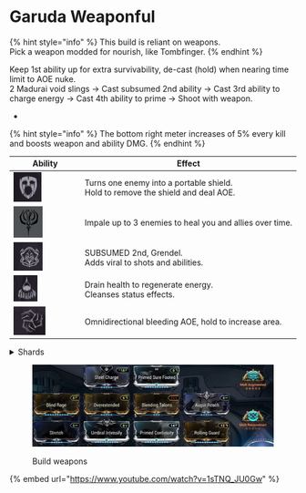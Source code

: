 # Garuda Weaponful

{% hint style="info" %}
This build is reliant on weapons.\
Pick a weapon modded for nourish, like Tombfinger.
{% endhint %}

Keep 1st ability up for extra survivability, de-cast (hold) when nearing time limit to AOE nuke.\
2 Madurai void slings -> Cast subsumed 2nd ability -> Cast 3rd ability to charge energy -> Cast 4th ability to prime -> Shoot with weapon.

*

{% hint style="info" %}
The bottom right meter increases of 5% every kill and boosts weapon and ability DMG.
{% endhint %}

<table><thead><tr><th width="111">Ability</th><th>Effect</th></tr></thead><tbody><tr><td><img src="../.gitbook/assets/image (23).png" alt="" data-size="original"></td><td>Turns one enemy into a portable shield. <br>Hold to remove the shield and deal AOE.</td></tr><tr><td><img src="../.gitbook/assets/image (24).png" alt="" data-size="original"></td><td>Impale up to 3 enemies to heal you and allies over time.</td></tr><tr><td><img src="../.gitbook/assets/image (25).png" alt="" data-size="original"></td><td>SUBSUMED 2nd, Grendel. <br>Adds viral to shots and abilities.</td></tr><tr><td><img src="../.gitbook/assets/image (26).png" alt="" data-size="original"></td><td>Drain health to regenerate energy.<br>Cleanses status effects.</td></tr><tr><td><img src="../.gitbook/assets/image (27).png" alt="" data-size="original"></td><td>Omnidirectional bleeding AOE, hold to increase area.</td></tr></tbody></table>



<details>

<summary>Shards</summary>

![](<../.gitbook/assets/image (16).png>)![](<../.gitbook/assets/image (17).png>)![](<../.gitbook/assets/image (19).png>)![](<../.gitbook/assets/image (18).png>)![](<../.gitbook/assets/image (20).png>)

</details>

<figure><img src="../.gitbook/assets/image (21).png" alt=""><figcaption><p>Build weapons</p></figcaption></figure>

{% embed url="https://www.youtube.com/watch?v=1sTNQ_JU0Gw" %}
